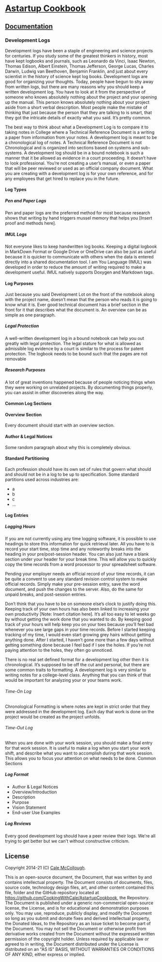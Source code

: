 # [Astartup Cookbook](../)

## [Documentation](./)

### Development Logs

Development logs have been a staple of engineering and science projects for centuries. If you study some of the greatest thinkers in history, most have kept logbooks and journals, such as Leonardo da Vinci, Isaac Newton, Thomas Edison, Albert Einstein, Thomas Jefferson, George Lucas, Charles Darwin, Ludwig van Beethoven, Benjamin Franklin, and just about every scientist in the history of science kept log books. Development logs are good for organizing your thoughts. Today, people have begun to shy away from written logs, but there are many reasons why you should keep a written development log.
You have to look at it from the perspective of someone who knows absolutely nothing about the project and your opening up the manual. This person knows absolutely nothing about your project aside from a short verbal description. Most people make the mistake of thinking that just because the person that they are talking to is smart, that they got the intricate details of exactly what you said. It’s pretty common.

The best way to think about what a Development Log is to compare it to taking notes in College where a Technical Reference Document is a writing a paper from information from your notes. A development log is meant to be a chronological log of notes. A Technical Reference Document is not Chronological and is organized into sections based on systems and sub-systems. A development log should be in a bound notebook is such a manner that it be allowed as evidence in a court proceeding. It doesn’t have to look professional. You’re not creating a user’s manual, or even a paper that will be peer reviewed or used as an official company document. What you are creating with a development log is for your own reference, and for any employees that get hired to replace you in the future.

#### Log Types

##### Pen and Paper Logs

Pen and paper logs are the preferred method for most because research shows that writing by hand triggers mussel memory that helps you [Insert proof and methods here].

##### IMUL Logs

Not everyone likes to keep handwritten log books. Keeping a digital logbook in MarkDown Format or Google Drive or OneDrive can also be just as useful because it is quicker to communicate with others when the data is entered directly into a shared documentation tool. I am You Language (IMUL) was developed in order to reduce the amount of writing required to make a development useful. IMUL natively supports Doxygen and Markdown tags.

#### Log Purposes

Just because you said Development Lot on the front of the notebook along with the project name, doesn’t mean that the person who reads it is going to know what it is. Ever good technical document has a brief section in the front for it that describes what the document is. An overview can be as simple as one paragraph.

##### Legal Protection

A well-written development log in a bound notebook can help you out greatly with legal protection. The legal stature for what is allowed as admissible log evidence by a court is similar to the process for patent protection. The logbook needs to be bound such that the pages are not removable

##### Research Purposes

A lot of great inventions happened because of people noticing things when they were working on unrelated projects. By documenting things properly, you can assist in other discoveries along the way.

#### Common Log Sections

#### Overview Section
Every document should start with an overview section.

#### Author & Legal Notices
Some random paragraph about why this is completely obvious.

#### Standard Partitioning

Each profession should have its own set of rules that govern what should and should not be in a log to be up to specification. Some standard partitions used across industries are:
* a
* b
* c
* ...

#### Log Entries

##### Logging Hours

If you are not currently using any time logging software, it is possible to use headings to store this information for quick retrieval later. All you have to is record your start time, stop time and any noteworthy breaks into the heading in your pre/post-session header. You can also just have a blank section under your header for your break time. This will allow you to quickly copy the time records from a word processor to your spreadsheet software.

Pending your employer needs an official record of your time records, it can be quite a convent to use any standard revision control system to make official records. Simply make your pre-session entry, save the word document, and push the changes to the server. Also, do the same for unpaid breaks, and post-session entries.

Don’t think that you have to be on someone else’s clock to justify doing this. Keeping track of your own hours has also been linked to increasing your own productivity [Note: Insert citation here]. It’s all too easy to let weeks go by without getting the work done that you wanted to do. By keeping good track of your hours will help keep you on your toes because you’ll feel bad whenever you see large gaps in your time records. Before I started keeping tracking of my time, I would even start growing grey hairs without getting anything done. After I started, I haven’t gone more than a few days without getting something done because I feel bad if I see the holes. If you’re not paying attention to the holes, they often go unnoticed.

There is no real set defined format for a development log other then it is chronological. It’s supposed to be off the cut and personal, but there are some common traits to formatting. A development log is very similar to writing notes for a college-level class. Anything that you can think of that would be important for analyzing your or your teams work.

###### Time-On Log

Chronological Formatting is where notes are kept in strict order that they were addressed in the development log. Each day that work is done on the project would be created as the project unfolds.

###### Time-Out Log

When you are done with your work session, you should make a final entry for that work session.
It is useful to make a log when you start your work shift, and describe what you want to accomplish during that work session. This allows you to focus your attention on what needs to be done.
Common Sections

##### Log Format

* Author & Legal Notices
* Overview/Introduction
* Description
* Purpose
* Vision Statement
* End-user Use Examples

##### Log Reviews

Every good development log should have a peer review their logs. We're all trying to get better but we can't without constructive criticism.

## License

Copyright 2014-21 (C) [Cale McCollough](https://cookingwithcale.org).

This is an open-source document, the Document, that was written by and contains intellectual property. The Document consists of documents, files, source code, technology design files, art, and other content contained this file, folder and the GitHub repository located at <https://github.com/CookingWithCale/AstartupCookbook>, the Repository. The Document is published under a generic non-commercial open-source license, the License, and is for educational and demonstration purposes only. You may use, reproduce, publicly display, and modify the Document so long as you submit and donate fixes and derived intellectual property, the Donated Ideas, to the Repository as an Issue ticket to become part of the Document. You may not sell the Document or otherwise profit from derivative works created from the Document without the expressed written permission of the copyright holder. Unless required by applicable law or agreed to in writing, the Document distributed under the License is distributed on an "AS IS" BASIS, WITHOUT WARRANTIES OR CONDITIONS OF ANY KIND, either express or implied.
